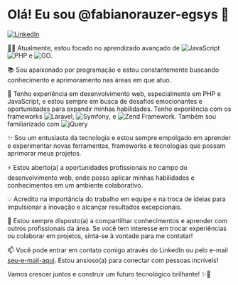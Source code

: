 # Olá! Eu sou @fabianorauzer-egsys 👋

[![LinkedIn](https://img.shields.io/badge/LinkedIn-Profile-blue)](https://www.linkedin.com/in/fabiano-rauzer/)

👨‍💻 Atualmente, estou focado no aprendizado avançado de ![JavaScript](https://img.shields.io/badge/JavaScript-Advanced-yellow) ![PHP](https://img.shields.io/badge/PHP-Advanced-purple) e ![GO](https://img.shields.io/badge/GO-Intermediate-blueviolet).

📚 Sou apaixonado por programação e estou constantemente buscando conhecimento e aprimoramento nas áreas em que atuo.

💼 Tenho experiência em desenvolvimento web, especialmente em PHP e JavaScript, e estou sempre em busca de desafios emocionantes e oportunidades para expandir minhas habilidades.
   Tenho experiência com os frameworks ![Laravel](https://img.shields.io/badge/Laravel-Experienced-red), ![Symfony](https://img.shields.io/badge/Symfony-Experienced-blue), e ![Zend Framework](https://img.shields.io/badge/Zend%20Framework-Experienced-purple). Também sou familiarizado com ![jQuery](https://img.shields.io/badge/jQuery-Experienced-blue)

✨ Sou um entusiasta da tecnologia e estou sempre empolgado em aprender e experimentar novas ferramentas, frameworks e tecnologias que possam aprimorar meus projetos.

⚡️ Estou aberto(a) a oportunidades profissionais no campo do desenvolvimento web, onde posso aplicar minhas habilidades e conhecimentos em um ambiente colaborativo.

💡 Acredito na importância do trabalho em equipe e na troca de ideias para impulsionar a inovação e alcançar resultados excepcionais.

🌱 Estou sempre disposto(a) a compartilhar conhecimentos e aprender com outros profissionais da área. Se você tem interesse em trocar experiências ou colaborar em projetos, sinta-se à vontade para me contatar!

📫 Você pode entrar em contato comigo através do LinkedIn ou pelo e-mail [seu-e-mail-aqui](mailto:seu-email-aqui). Estou ansioso(a) para conectar com pessoas incríveis!

Vamos crescer juntos e construir um futuro tecnológico brilhante! ✨🚀
